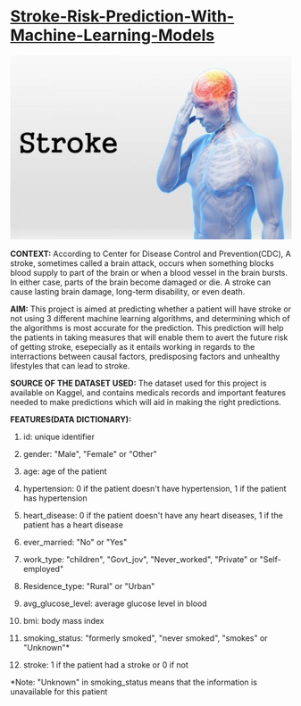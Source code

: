 # [Stroke-Risk-Prediction-With-Machine-Learning-Models](https://github.com/Nwuguru-Chidiebere-Sullivan/Stroke-Risk-Prediction-With-Machine-Learning-Models/blob/main/Stroke_Risk_Prediction_Project.ipynb)
![](/images/stroke.jpg)

**CONTEXT:**
According to Center for Disease Control and Prevention(CDC), A stroke, sometimes called a brain attack, occurs when something blocks blood supply to part of the brain or when a blood vessel in the brain bursts. In either case, parts of the brain become damaged or die. A stroke can cause lasting brain damage, long-term disability, or even death.

**AIM:**
This project is aimed at predicting whether a patient will have stroke or not using 3 different machine learning algorithms, and determining which of the algorithms is most accurate for the prediction. This prediction will help the patients in taking measures that will enable them to avert the future risk of getting stroke, esepecially as it entails working in regards to the interractions between causal factors, predisposing factors and unhealthy lifestyles that can lead to stroke.

**SOURCE OF THE DATASET USED:**
The dataset used for this project is available on Kaggel, and contains medicals records and important features needed to make predictions which will aid in making the right predictions.

**FEATURES(DATA DICTIONARY):**
1) id: unique identifier

2) gender: "Male", "Female" or "Other"

3) age: age of the patient

4) hypertension: 0 if the patient doesn't have hypertension, 1 if the patient has hypertension

5) heart_disease: 0 if the patient doesn't have any heart diseases, 1 if the patient has a heart disease

6) ever_married: "No" or "Yes"

7) work_type: "children", "Govt_jov", "Never_worked", "Private" or "Self-employed"

8) Residence_type: "Rural" or "Urban"

9) avg_glucose_level: average glucose level in blood

10) bmi: body mass index

11) smoking_status: "formerly smoked", "never smoked", "smokes" or "Unknown"*

12) stroke: 1 if the patient had a stroke or 0 if not

*Note: "Unknown" in smoking_status means that the information is unavailable for this patient
